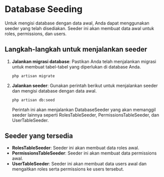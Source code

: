 # Database Seeding

Untuk mengisi database dengan data awal, Anda dapat menggunakan seeder yang telah disediakan. Seeder ini akan membuat data awal untuk roles, permissions, dan users.

## Langkah-langkah untuk menjalankan seeder

1. **Jalankan migrasi database**:
    Pastikan Anda telah menjalankan migrasi untuk membuat tabel-tabel yang diperlukan di database Anda.

    ```bash
    php artisan migrate
    ```

2. **Jalankan seeder**:
    Gunakan perintah berikut untuk menjalankan seeder dan mengisi database dengan data awal.

    ```bash
    php artisan db:seed 
    ```

    Perintah ini akan menjalankan DatabaseSeeder yang akan memanggil seeder lainnya seperti RolesTableSeeder, PermissionsTableSeeder, dan UserTableSeeder.

## Seeder yang tersedia

- **RolesTableSeeder**: Seeder ini akan membuat data roles awal.
- **PermissionsTableSeeder**: Seeder ini akan membuat data permissions awal.
- **UserTableSeeder**: Seeder ini akan membuat data users awal dan mengaitkan roles serta permissions ke users tersebut.